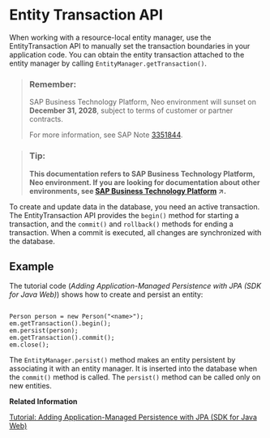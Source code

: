<!-- loioe663d584bb571014a99af48717abd94a -->

# Entity Transaction API

When working with a resource-local entity manager, use the EntityTransaction API to manually set the transaction boundaries in your application code. You can obtain the entity transaction attached to the entity manager by calling `EntityManager.getTransaction()`.

> ### Remember:  
> SAP Business Technology Platform, Neo environment will sunset on **December 31, 2028**, subject to terms of customer or partner contracts.
> 
> For more information, see SAP Note [3351844](https://me.sap.com/notes/3351844).

> ### Tip:  
> **This documentation refers to SAP Business Technology Platform, Neo environment. If you are looking for documentation about other environments, see [SAP Business Technology Platform](https://help.sap.com/viewer/65de2977205c403bbc107264b8eccf4b/Cloud/en-US/6a2c1ab5a31b4ed9a2ce17a5329e1dd8.html "SAP Business Technology Platform (SAP BTP) is an integrated offering comprised of four technology portfolios: database and data management, application development and integration, analytics, and intelligent technologies. The platform offers users the ability to turn data into business value, compose end-to-end business processes, and build and extend SAP applications quickly.") :arrow_upper_right:.**

To create and update data in the database, you need an active transaction. The EntityTransaction API provides the `begin()` method for starting a transaction, and the `commit()` and `rollback()` methods for ending a transaction. When a commit is executed, all changes are synchronized with the database.



## Example

The tutorial code \(*Adding Application-Managed Persistence with JPA \(SDK for Java Web\)*\) shows how to create and persist an entity:

```

Person person = new Person("<name>");
em.getTransaction().begin();
em.persist(person); 
em.getTransaction().commit(); 
em.close();

```

The `EntityManager.persist()` method makes an entity persistent by associating it with an entity manager. It is inserted into the database when the `commit()` method is called. The `persist()` method can be called only on new entities.

**Related Information**  


[Tutorial: Adding Application-Managed Persistence with JPA \(SDK for Java Web\)](tutorial-adding-application-managed-persistence-with-jpa-sdk-for-java-web-e4aeacd.md#loioe4aeacd2bb5710148ee99255136d96a5 "Use JPA to apply application-managed persistence in a simple Java EE web application that manages a list of persons.")

